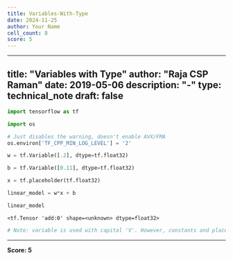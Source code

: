 ```yaml
---
title: Variables-With-Type
date: 2024-11-25
author: Your Name
cell_count: 8
score: 5
---
```


---
title: "Variables with Type"
author: "Raja CSP Raman"
date: 2019-05-06
description: "-"
type: technical_note
draft: false
---

```python
import tensorflow as tf

import os

# Just disables the warning, doesn't enable AVX/FMA
os.environ['TF_CPP_MIN_LOG_LEVEL'] = '2'
```


```python
w = tf.Variable([.2], dtype=tf.float32)
```


```python
b = tf.Variable([0.11], dtype=tf.float32)
```


```python
x = tf.placeholder(tf.float32)
```


```python
linear_model = w*x + b
```


```python
linear_model
```




    <tf.Tensor 'add:0' shape=<unknown> dtype=float32>




```python
# Note: variable is used with capital 'V'. However, constants and placeholders start with small case.
```


---
**Score: 5**